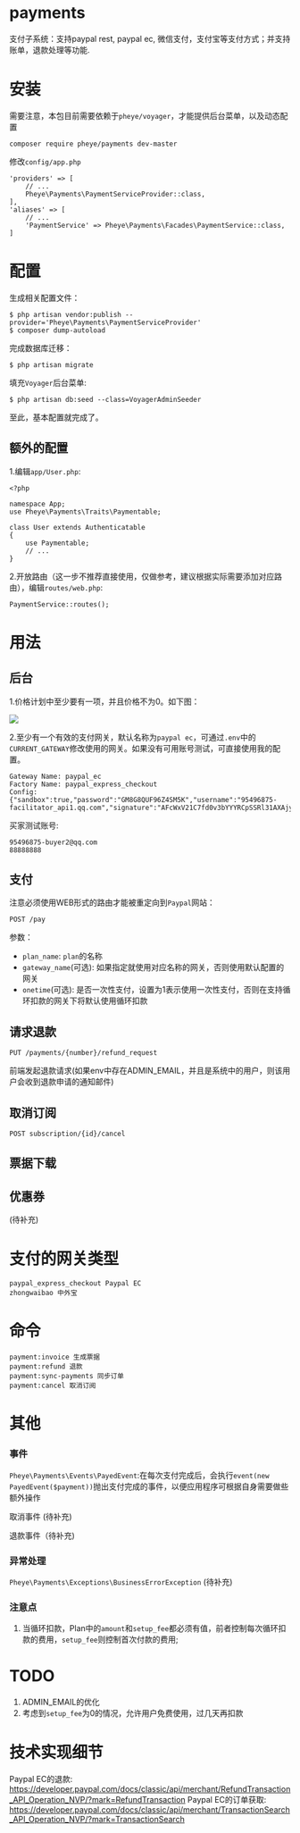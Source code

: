 # payments
支付子系统：支持paypal rest, paypal ec, 微信支付，支付宝等支付方式；并支持账单，退款处理等功能.

# 安装
需要注意，本包目前需要依赖于`pheye/voyager`，才能提供后台菜单，以及动态配置

```
composer require pheye/payments dev-master
```

修改`config/app.php`

```
'providers' => [
    // ...
    Pheye\Payments\PaymentServiceProvider::class,
],
'aliases' => [
    // ...
    'PaymentService' => Pheye\Payments\Facades\PaymentService::class,
]
```

# 配置

生成相关配置文件：

```
$ php artisan vendor:publish --provider='Pheye\Payments\PaymentServiceProvider'
$ composer dump-autoload
```

完成数据库迁移：

```
$ php artisan migrate
```

填充`Voyager`后台菜单:

```
$ php artisan db:seed --class=VoyagerAdminSeeder
```

至此，基本配置就完成了。

## 额外的配置
1.编辑`app/User.php`:

```
<?php
 
namespace App;
use Pheye\Payments\Traits\Paymentable; 

class User extends Authenticatable           
{                                            
    use Paymentable;                                             
    // ...
} 
```

2.开放路由（这一步不推荐直接使用，仅做参考，建议根据实际需要添加对应路由），编辑`routes/web.php`:

```
PaymentService::routes();
```

# 用法
## 后台
1.价格计划中至少要有一项，并且价格不为0。如下图：

![](http://images.cnblogs.com/cnblogs_com/pheye/1220102/o_plans.png)

2.至少有一个有效的支付网关，默认名称为`paypal ec`，可通过`.env`中的`CURRENT_GATEWAY`修改使用的网关。如果没有可用账号测试，可直接使用我的配置。


```
Gateway Name: paypal_ec
Factory Name: paypal_express_checkout
Config:
{"sandbox":true,"password":"GM8G8QUF96Z4SM5K","username":"95496875-facilitator_api1.qq.com","signature":"AFcWxV21C7fd0v3bYYYRCpSSRl31AXAjyVXCseIVl89pjDWPgVXyKvaa"}
```

买家测试账号:

```
95496875-buyer2@qq.com
88888888
```
## 支付

注意必须使用WEB形式的路由才能被重定向到`Paypal`网站：

```
POST /pay
```

参数：

- `plan_name`: `plan`的名称
- `gateway_name`(可选): 如果指定就使用对应名称的网关，否则使用默认配置的网关
- `onetime`(可选): 是否一次性支付，设置为1表示使用一次性支付，否则在支持循环扣款的网关下将默认使用循环扣款

## 请求退款

```
PUT /payments/{number}/refund_request
```

前端发起退款请求(如果env中存在ADMIN_EMAIL，并且是系统中的用户，则该用户会收到退款申请的通知邮件)

## 取消订阅

```
POST subscription/{id}/cancel
```

## 票据下载

## 优惠券
(待补充)

# 支付的网关类型

```
paypal_express_checkout Paypal EC
zhongwaibao 中外宝
```

# 命令

```
payment:invoice 生成票据
payment:refund 退款
payment:sync-payments 同步订单
payment:cancel 取消订阅
```

# 其他
### 事件
`Pheye\Payments\Events\PayedEvent`:在每次支付完成后，会执行`event(new PayedEvent($payment))`抛出支付完成的事件，以便应用程序可根据自身需要做些额外操作

取消事件 (待补充)

退款事件（待补充)

### 异常处理
`Pheye\Payments\Exceptions\BusinessErrorException`
(待补充)

### 注意点
1. 当循环扣款，Plan中的`amount`和`setup_fee`都必须有值，前者控制每次循环扣款的费用，`setup_fee`则控制首次付款的费用;

# TODO
1. ADMIN_EMAIL的优化
2. 考虑到`setup_fee`为0的情况，允许用户免费使用，过几天再扣款

# 技术实现细节
Paypal EC的退款: https://developer.paypal.com/docs/classic/api/merchant/RefundTransaction_API_Operation_NVP/?mark=RefundTransaction
Paypal EC的订单获取: https://developer.paypal.com/docs/classic/api/merchant/TransactionSearch_API_Operation_NVP/?mark=TransactionSearch

